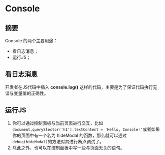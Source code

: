# Console

## 摘要

Console 的两个主要用途：

- 看日志消息；
- 运行JS；



## 看日志消息

开发者在JS代码中插入 **console.log()** 这样的代码，主要是为了保证代码执行无误与变量值的正确性。



## 运行JS

1. 你可以通过控制面板与当前页面进行交互，比如`document,querySlector('h1').textContent = 'Hello, Console!'`或者如果你的页面中有一个名为 hideModal 的函数，那么就可以通过`debug(hideModal)`的方法对其进行断点调试了。
2. 除此之外，也可以在控制面板中写一些与页面无关的语句。



